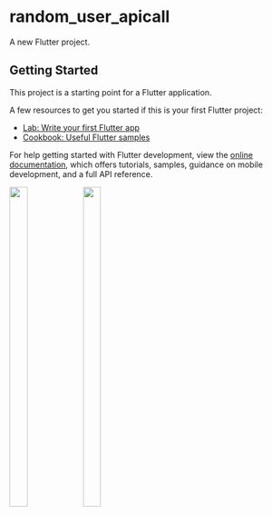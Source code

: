 # random_user_apicall

A new Flutter project.

## Getting Started

This project is a starting point for a Flutter application.

A few resources to get you started if this is your first Flutter project:

- [Lab: Write your first Flutter app](https://docs.flutter.dev/get-started/codelab)
- [Cookbook: Useful Flutter samples](https://docs.flutter.dev/cookbook)

For help getting started with Flutter development, view the
[online documentation](https://docs.flutter.dev/), which offers tutorials,
samples, guidance on mobile development, and a full API reference.

<p float="center">

 <img src="https://user-images.githubusercontent.com/120629701/231465381-c5765eec-3595-4a14-b104-c4e7cb2b02a2.png" width=25% height=38%>
 <img src="https://user-images.githubusercontent.com/120629701/231465415-b11b7315-7fb6-4d86-a2f2-ec85a596cd6e.png" width=25% height=38%>
 
</p>

